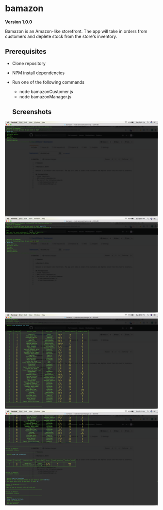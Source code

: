 # bamazon

**Version 1.0.0**

Bamazon is an Amazon-like storefront. The app will take in orders from customers and deplete stock from the store's inventory.

## Prerequisites
- Clone repository
- NPM install dependencies
- Run one of the following commands
   * node bamazonCustomer.js
   * node bamazonManager.js
   
   ## Screenshots
![](images/bamazonCustomer-startMenu.png)
![](images/bamazonCustomer-purchase.png)
![](images/bamazonManager-inventory.png)
![](images/bamazonManager-addInventory.png)
